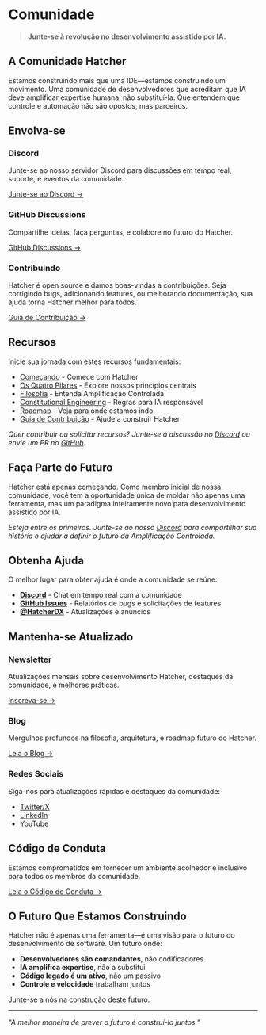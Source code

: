 # Comunidade

> **Junte-se à revolução no desenvolvimento assistido por IA.**

## A Comunidade Hatcher

Estamos construindo mais que uma IDE—estamos construindo um movimento. Uma comunidade de desenvolvedores que acreditam que IA deve amplificar expertise humana, não substituí-la. Que entendem que controle e automação não são opostos, mas parceiros.

## Envolva-se

### Discord

Junte-se ao nosso servidor Discord para discussões em tempo real, suporte, e eventos da comunidade.

[Junte-se ao Discord →](#)

### GitHub Discussions

Compartilhe ideias, faça perguntas, e colabore no futuro do Hatcher.

[GitHub Discussions →](#)

### Contribuindo

Hatcher é open source e damos boas-vindas a contribuições. Seja corrigindo bugs, adicionando features, ou melhorando documentação, sua ajuda torna Hatcher melhor para todos.

[Guia de Contribuição →](/pt/contributing)

## Recursos

Inicie sua jornada com estes recursos fundamentais:

- [Começando](/pt/getting-started) - Comece com Hatcher
- [Os Quatro Pilares](/pt/pillars) - Explore nossos princípios centrais
- [Filosofia](/pt/philosophy) - Entenda Amplificação Controlada
- [Constitutional Engineering](/pt/constitutional-engineering) - Regras para IA responsável
- [Roadmap](/pt/roadmap) - Veja para onde estamos indo
- [Guia de Contribuição](/pt/contributing) - Ajude a construir Hatcher

*Quer contribuir ou solicitar recursos? Junte-se à discussão no [Discord](https://discord.gg/cZ7PZvnMk4) ou envie um PR no [GitHub](https://github.com/HatcherDX/dx-engine).*

## Faça Parte do Futuro

Hatcher está apenas começando. Como membro inicial de nossa comunidade, você tem a oportunidade única de moldar não apenas uma ferramenta, mas um paradigma inteiramente novo para desenvolvimento assistido por IA.

*Esteja entre os primeiros. Junte-se ao nosso [Discord](https://discord.gg/cZ7PZvnMk4) para compartilhar sua história e ajudar a definir o futuro da Amplificação Controlada.*

## Obtenha Ajuda

O melhor lugar para obter ajuda é onde a comunidade se reúne:

- **[Discord](https://discord.gg/cZ7PZvnMk4)** - Chat em tempo real com a comunidade
- **[GitHub Issues](https://github.com/HatcherDX/dx-engine/issues)** - Relatórios de bugs e solicitações de features
- **[@HatcherDX](https://twitter.com/HatcherDX)** - Atualizações e anúncios

## Mantenha-se Atualizado

### Newsletter

Atualizações mensais sobre desenvolvimento Hatcher, destaques da comunidade, e melhores práticas.

[Inscreva-se →](#)

### Blog

Mergulhos profundos na filosofia, arquitetura, e roadmap futuro do Hatcher.

[Leia o Blog →](#)

### Redes Sociais

Siga-nos para atualizações rápidas e destaques da comunidade:

- [Twitter/X](#)
- [LinkedIn](#)
- [YouTube](#)

## Código de Conduta

Estamos comprometidos em fornecer um ambiente acolhedor e inclusivo para todos os membros da comunidade.

[Leia o Código de Conduta →](#)

## O Futuro Que Estamos Construindo

Hatcher não é apenas uma ferramenta—é uma visão para o futuro do desenvolvimento de software. Um futuro onde:

- **Desenvolvedores são comandantes**, não codificadores
- **IA amplifica expertise**, não a substitui
- **Código legado é um ativo**, não um passivo
- **Controle e velocidade** trabalham juntos

Junte-se a nós na construção deste futuro.

---

_"A melhor maneira de prever o futuro é construí-lo juntos."_

<PageCTA
  title="Junte-se à Comunidade Hatcher"
  subtitle="Conecte-se com desenvolvedores construindo o futuro do desenvolvimento assistido por IA"
  buttonText="Junte-se ao Nosso Discord"
  buttonLink="https://discord.gg/hatcher"
  buttonStyle="secondary"
  footer="Faça parte da revolução. Molde o futuro do desenvolvimento."
/>
